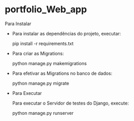 # portfolio_Web_app


Para Instalar

- Para instalar as dependências do projeto, executar:

    pip install -r requirements.txt

- Para criar as Migrations:

    python manage.py makemigrations

- Para efetivar as Migrations no banco de dados:

    python manage.py migrate

- Para Executar

  Para executar o Servidor de testes do Django, execute:

    python manage.py runserver

